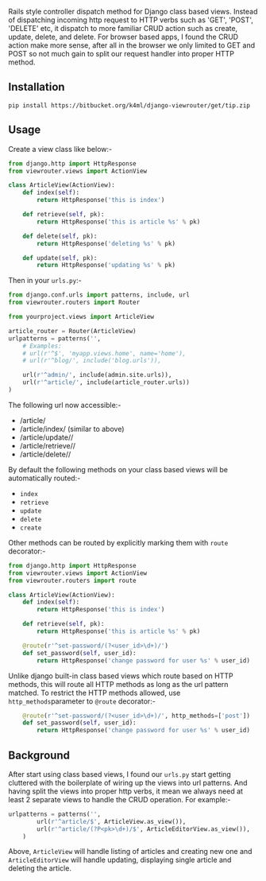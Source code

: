 Rails style controller dispatch method for Django class based views. Instead
of dispatching incoming http request to HTTP verbs such as 'GET', 'POST',
'DELETE' etc, it dispatch to more familiar CRUD action such as create, update,
delete, and delete. For browser based apps, I found the CRUD action make
more sense, after all in the browser we only limited to GET and POST so not much gain to split our request handler into proper HTTP method.

## Installation

    pip install https://bitbucket.org/k4ml/django-viewrouter/get/tip.zip

## Usage
Create a view class like below:-

```python
from django.http import HttpResponse
from viewrouter.views import ActionView

class ArticleView(ActionView):
    def index(self):
        return HttpResponse('this is index')

    def retrieve(self, pk):
        return HttpResponse('this is article %s' % pk)

    def delete(self, pk):
        return HttpResponse('deleting %s' % pk)

    def update(self, pk):
        return HttpResponse('updating %s' % pk)

```

Then in your `urls.py`:-

```python
from django.conf.urls import patterns, include, url
from viewrouter.routers import Router

from yourproject.views import ArticleView

article_router = Router(ArticleView)
urlpatterns = patterns('',
    # Examples:
    # url(r'^$', 'myapp.views.home', name='home'),
    # url(r'^blog/', include('blog.urls')),

    url(r'^admin/', include(admin.site.urls)),
    url(r'^article/', include(article_router.urls))
)
```
The following url now accessible:-

* /article/
* /article/index/ (similar to above)
* /article/update/<pk>/
* /article/retrieve/<pk>/
* /article/delete/<pk>/

By default the following methods on your class based views will be automatically routed:-

* `index`
* `retrieve`
* `update`
* `delete`
* `create`

Other methods can be routed by explicitly marking them with `route` decorator:-

```python
from django.http import HttpResponse
from viewrouter.views import ActionView
from viewrouter.routers import route

class ArticleView(ActionView):
    def index(self):
        return HttpResponse('this is index')

    def retrieve(self, pk):
        return HttpResponse('this is article %s' % pk)

    @route(r'^set-password/(?<user_id>\d+)/')
    def set_password(self, user_id):
        return HttpResponse('change password for user %s' % user_id)

```

Unlike django built-in class based views which route based on HTTP methods, this will route
all HTTP methods as long as the url pattern matched. To restrict the HTTP methods allowed,
use `http_methods`parameter to `@route` decorator:-

```python
    @route(r'^set-password/(?<user_id>\d+)/', http_methods=['post'])
    def set_password(self, user_id):
        return HttpResponse('change password for user %s' % user_id)

```

## Background
After start using class based views, I found our `urls.py` start getting cluttered with the boilerplate of wiring up the views into url patterns. And having split the views into proper http verbs, it mean we always need at least 2 separate
views to handle the CRUD operation. For example:-

```python
urlpatterns = patterns('',
        url(r'^article/$', ArticleView.as_view()),
        url(r'^article/(?P<pk>\d+)/$', ArticleEditorView.as_view()),
    )
```
Above, `ArticleView` will handle listing of articles and creating new one and
`ArticleEditorView` will handle updating, displaying single article and deleting
the article.
